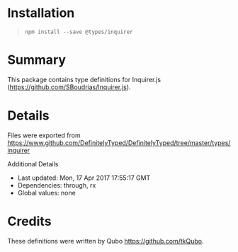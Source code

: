 # Installation
> `npm install --save @types/inquirer`

# Summary
This package contains type definitions for Inquirer.js (https://github.com/SBoudrias/Inquirer.js).

# Details
Files were exported from https://www.github.com/DefinitelyTyped/DefinitelyTyped/tree/master/types/inquirer

Additional Details
 * Last updated: Mon, 17 Apr 2017 17:55:17 GMT
 * Dependencies: through, rx
 * Global values: none

# Credits
These definitions were written by Qubo <https://github.com/tkQubo>.
